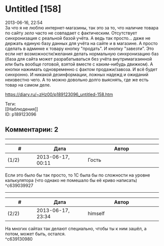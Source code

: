 Untitled [158]
==============

  
2013-06-16, 22:54  
 За что я не люблю интернет-магазины, так это за то, что наличие товара по сайту  *зело*  часто не совпадает с фактическим. Отсутствует синхронизация с реальной базой учёта. А ведь так просто... даже не держать единую базу данных для учёта на сайте и в магазине. А просто сделать в админке к товару кнопку "продать". И кнопку "завезти". Это если нет возможности/желания делать нормальную синхронизацию баз (база для сайта может разрабатываться без учёта внутримагазинной или быть вообще готовой, взятой вместе с каким-нибудь движком). А кнопки нажимать одновременно с фактом продажи/завоза. И всё будет синхронно. И никакой дезинформации, ложных надежд и ожиданий неизвестно чего. А то можно довольно долго выяснять, где же есть товар на самом деле.   
  
<https://diary.ru/~zHz00/p189123096_untitled-158.htm>  
  
Теги:  
[[Наблюдения]]  
ID: p189123096  


Комментарии: 2
--------------

  


---



|         #         |              Дата              |                     Автор                     |           ID           |
| --- | --- | --- | --- |
| (1/2) | 2013-06-17, 00:11 | Гость | c639039927 |

  
 Если это было бы так просто, то 1С была бы по сложности на уровне калькулятора (что однако не помешало бы её криво написать)   
 ^c639039927

---



|         #         |              Дата              |                     Автор                     |           ID           |
| --- | --- | --- | --- |
| (2/2) | 2013-06-17, 23:34 | himself | c639130980 |

  
 На многих сайтах так делают специально, чтобы ты к ним зашёл, а потом, может быть, остался.   
 ^c639130980